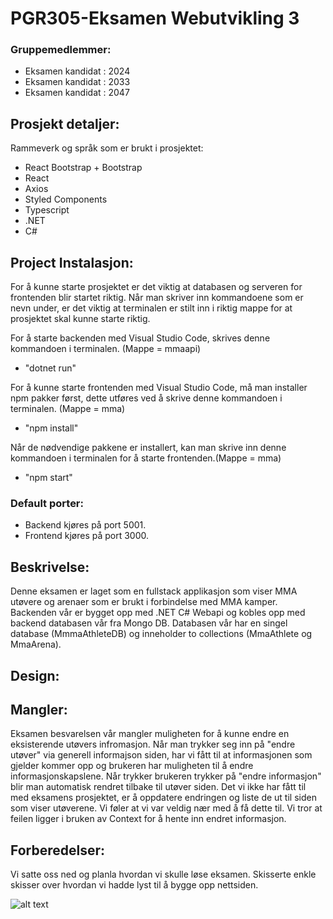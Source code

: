 # PGR305-Eksamen Webutvikling 3

### Gruppemedlemmer:

* Eksamen kandidat : 2024
* Eksamen kandidat : 2033
* Eksamen kandidat : 2047

## Prosjekt detaljer:

Rammeverk og språk som er brukt i prosjektet: 

- React Bootstrap + Bootstrap
- React
- Axios
- Styled Components
- Typescript
- .NET
- C#

## Project Instalasjon:

For å kunne starte prosjektet er det viktig at databasen og serveren for frontenden blir startet riktig. Når man skriver inn kommandoene som er nevn under, er det viktig at terminalen er stilt inn i riktig mappe for at prosjektet skal kunne starte riktig. 

For å starte backenden med Visual Studio Code, skrives denne kommandoen i terminalen. (Mappe = mmaapi)

- "dotnet run"

For å kunne starte frontenden med Visual Studio Code, må man installer npm pakker først, dette utføres ved å skrive denne kommandoen i terminalen. (Mappe = mma)

- "npm install"

Når de nødvendige pakkene er installert, kan man skrive inn denne kommandoen i terminalen for å starte frontenden.(Mappe = mma)

- "npm start"

### Default porter:

- Backend kjøres på port 5001.
- Frontend kjøres på port 3000.

## Beskrivelse:

Denne eksamen er laget som en fullstack applikasjon som viser MMA utøvere og arenaer som er brukt i forbindelse med MMA kamper. Backenden vår er bygget opp med .NET C# Webapi og kobles opp med backend databasen vår fra Mongo DB. Databasen vår har en singel database (MmmaAthleteDB) og inneholder to collections (MmaAthlete og MmaArena).

## Design:

## Mangler:

Eksamen besvarelsen vår mangler muligheten for å kunne endre en eksisterende utøvers infromasjon. Når man trykker seg inn på "endre utøver" via generell informajson siden, har vi fått til at informasjonen som gjelder kommer opp og brukeren har muligheten til å endre informasjonskapslene. Når trykker brukeren trykker på "endre informasjon" blir man automatisk rendret tilbake til utøver siden. Det vi ikke har fått til med eksamens prosjektet, er å oppdatere endringen og liste de ut til siden som viser utøverene. Vi føler at vi var veldig nær med å få dette til. Vi tror at feilen ligger i bruken av Context for å hente inn endret informasjon. 


## Forberedelser:

Vi satte oss ned og planla hvordan vi skulle løse eksamen. Skisserte enkle skisser over hvordan vi hadde lyst til å bygge opp nettsiden.

![alt text](http://url/to/skisse.webp)
